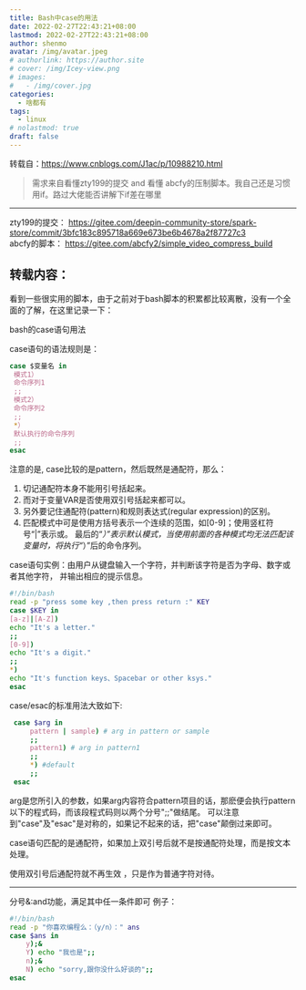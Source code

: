 ```yaml
---
title: Bash中case的用法
date: 2022-02-27T22:43:21+08:00
lastmod: 2022-02-27T22:43:21+08:00
author: shenmo
avatar: /img/avatar.jpeg
# authorlink: https://author.site
# cover: /img/Icey-view.png
# images:
#   - /img/cover.jpg
categories:
  - 啥都有
tags:
  - linux
# nolastmod: true
draft: false
---
```


转载自：https://www.cnblogs.com/J1ac/p/10988210.html

<!--more-->

> 需求来自看懂zty199的提交 and 看懂 abcfy的压制脚本。我自己还是习惯用if。路过大佬能否讲解下if差在哪里

-------

zty199的提交： https://gitee.com/deepin-community-store/spark-store/commit/3bfc183c895718a669e673be6b4678a2f87727c3  
abcfy的脚本： https://gitee.com/abcfy2/simple_video_compress_build

## 转载内容：

看到一些很实用的脚本，由于之前对于bash脚本的积累都比较离散，没有一个全面的了解，在这里记录一下：

bash的case语句用法

case语句的语法规则是：

```bash
case $变量名 in
 模式1）
 命令序列1
 ;;
 模式2）
 命令序列2
 ;; 
 *）
 默认执行的命令序列     
 ;; 
esac 

```

注意的是, case比较的是pattern，然后既然是通配符，那么：

1.  切记通配符本身不能用引号括起来。
2.  而对于变量VAR是否使用双引号括起来都可以。
3.  另外要记住通配符(pattern)和规则表达式(regular expression)的区别。
4.  匹配模式中可是使用方括号表示一个连续的范围，如[0-9]；使用竖杠符号“|”表示或。 最后的“*）”表示默认模式，当使用前面的各种模式均无法匹配该变量时，将执行“*）”后的命令序列。

case语句实例：由用户从键盘输入一个字符，并判断该字符是否为字母、数字或者其他字符， 并输出相应的提示信息。


```bash
#!/bin/bash
read -p "press some key ,then press return :" KEY
case $KEY in
[a-z]|[A-Z])
echo "It's a letter."
;;
[0-9]) 
echo "It's a digit."
;;
*)
echo "It's function keys、Spacebar or other ksys."
esac

```

case/esac的标准用法大致如下: 
```bash
 case $arg in 
     pattern | sample) # arg in pattern or sample 
     ;; 
     pattern1) # arg in pattern1 
     ;; 
     *) #default 
     ;; 
 esac 
 ```
 
 arg是您所引入的参数，如果arg内容符合pattern项目的话，那麽便会执行pattern以下的程式码，而该段程式码则以两个分号";;"做结尾。 
 可以注意到"case"及"esac"是对称的，如果记不起来的话，把"case"颠倒过来即可。 

case语句匹配的是通配符，如果加上双引号后就不是按通配符处理，而是按文本处理。

使用双引号后通配符就不再生效 ，只是作为普通字符对待。

----
分号&:and功能，满足其中任一条件即可
例子：
```bash
#!/bin/bash
read -p "你喜欢编程么：（y/n）：" ans
case $ans in
    y);&
    Y) echo "我也是";;
    n);&
    N) echo "sorry,跟你没什么好谈的";;
esac

```
